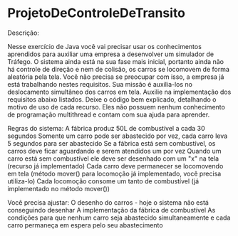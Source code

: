 # ProjetoDeControleDeTransito
Descrição:

Nesse exercício de Java você vai precisar usar os conhecimentos aprendidos para  auxiliar uma empresa a desenvolver um simulador de Tráfego.
O sistema ainda está na sua fase mais inicial, portanto ainda não há controle de direção e nem de colisão, os carros se locomovem de forma aleatória pela tela. Você não precisa se preocupar com isso, a empresa já está trabalhando nestes requisitos.
Sua missão é auxilia-los no deslocamento simultâneo dos carros em tela. Auxilie na implementação dos requisitos abaixo listados. Deixe o código bem explicado, detalhando o motivo de uso de cada recurso. Eles não possuem nenhum conhecimento de programação multithread e contam com sua ajuda para aprender.

Regras do sistema:
 A fábrica produz 50L de combustível a cada 30 segundos
 Somente um carro pode ser abastecido por vez, cada carro leva 5 segundos para ser abastecido
 Se a fábrica está sem combustível, os carros deve ficar aguardando e serem atendidos um por vez 
 Quando um carro está sem combustível ele deve ser desenhado com um "x" na tela (recurso já implementado)
 Cada carro deve permanecer se locomovendo em tela (método mover() para locomoção já implementado, você precisa utiliza-lo)
 Cada locomoção consome um tanto de combustível (já implementado no método mover())

Você precisa ajustar:
O desenho do carros - hoje o sistema não está conseguindo desenhar 
A implementação da fábrica de combustível
As condições para que nenhum carro seja abastecido simultaneamente e cada carro permaneça em espera pelo seu abastecimento
